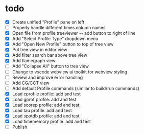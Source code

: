 # todo

- [x] Create unified "Profile" pane on left
- [ ] Properly handle different times column names
- [x] Open file from profile treeviewer -- add button to right of line
- [x] Add "Select Profile Type" dropdown menu
- [x] Add "Open New Profile" button to top of tree view
- [x] Put tree view in editor view
- [x] Add filter search bar above tree view
- [x] Add flamegraph view
- [ ] Add "Collapse All" button to tree view
- [ ] Change to vscode webview ui toolkit for webview styling
- [ ] Review and improve error handling
- [ ] Add CG/CCT view
- [ ] Add default Profile commands (similar to build/run commands)
- [x] Load cprofile profile: add and test
- [x] Load gprof profile: add and test
- [x] Load scorep profile: add and test
- [x] Load tau profile: add and test
- [x] Load spotdb profile: add and test
- [x] Load timememory profile: add and test
- [ ] Publish